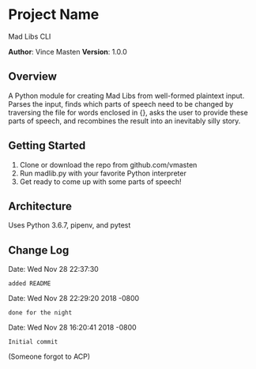 # Project Name
Mad Libs CLI

**Author**: Vince Masten
**Version**: 1.0.0

## Overview
A Python module for creating Mad Libs from well-formed plaintext input. Parses the input, finds which parts of speech need to be changed by traversing the file for words enclosed in {}, asks the user to provide these parts of speech, and recombines the result into an inevitably silly story.

## Getting Started
1. Clone or download the repo from github.com/vmasten
1. Run madlib.py with your favorite Python interpreter
1. Get ready to come up with some parts of speech!

## Architecture
Uses Python 3.6.7, pipenv, and pytest

## Change Log
Date:  Wed Nov 28 22:37:30

    added README

Date:   Wed Nov 28 22:29:20 2018 -0800

    done for the night

Date:   Wed Nov 28 16:20:41 2018 -0800

    Initial commit

(Someone forgot to ACP)
